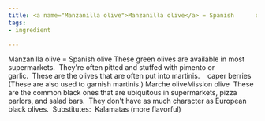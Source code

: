 ```yaml
---
title: <a name="Manzanilla olive">Manzanilla olive</a> = Spanish      olive <i></i>
tags:
- ingredient

---
```

Manzanilla olive = Spanish olive These green olives are available in most supermarkets.  They're often pitted and stuffed with pimento or garlic.  These are the olives that are often put into martinis.    caper berries (These are also used to garnish martinis.) Marche oliveMission olive  These are the common black ones that are ubiquitous in supermarkets, pizza parlors, and salad bars.  They don't have as much character as European black olives.  Substitutes:  Kalamatas (more flavorful)
